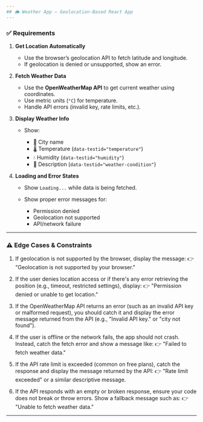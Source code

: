 ```yaml
---
## 🌦️ Weather App — Geolocation-Based React App
---
```


### ✅ Requirements

1. **Get Location Automatically**

   - Use the browser’s geolocation API to fetch latitude and longitude.
   - If geolocation is denied or unsupported, show an error.

2. **Fetch Weather Data**

   - Use the **OpenWeatherMap API** to get current weather using coordinates.
   - Use metric units (`°C`) for temperature.
   - Handle API errors (invalid key, rate limits, etc.).

3. **Display Weather Info**

   - Show:

     - 🌆 City name
     - 🌡️ Temperature (`data-testid="temperature"`)
     - 💧 Humidity (`data-testid="humidity"`)
     - 📝 Description (`data-testid="weather-condition"`)

4. **Loading and Error States**

   - Show `Loading...` while data is being fetched.
   - Show proper error messages for:

     - Permission denied
     - Geolocation not supported
     - API/network failure

---

### ⚠️ Edge Cases & Constraints

1. If geolocation is not supported by the browser, display the message:
   👉 "Geolocation is not supported by your browser."

2. If the user denies location access or if there's any error retrieving the position (e.g., timeout, restricted settings), display:
   👉 "Permission denied or unable to get location."

3. If the OpenWeatherMap API returns an error (such as an invalid API key or malformed request), you should catch it and display the error message returned from the API (e.g., "Invalid API key." or "city not found").

4. If the user is offline or the network fails, the app should not crash. Instead, catch the fetch error and show a message like:
   👉 "Failed to fetch weather data."

5. If the API rate limit is exceeded (common on free plans), catch the response and display the message returned by the API:
   👉 "Rate limit exceeded" or a similar descriptive message.

6. If the API responds with an empty or broken response, ensure your code does not break or throw errors. Show a fallback message such as:
   👉 "Unable to fetch weather data."

---
